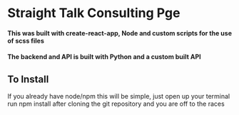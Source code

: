 # Straight Talk Consulting Pge

#### This was built with create-react-app, Node and custom scripts for the use of scss files
#### The backend and API is built with Python and a custom built API

## To Install
If you already have node/npm this will be simple, just open up your terminal run npm install after cloning the git repository and you are off to the races

